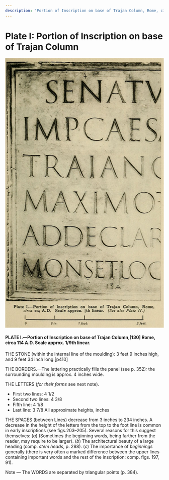 ```yaml
---
description: 'Portion of Inscription on base of Trajan Column, Rome, circa 114 A.D.'
---
```


# Plate I: Portion of Inscription on base of Trajan Column

![PLATE I.&#x2014;Portion of Inscription on base of Trajan Column,130 Rome, circa 114 A.D. Scale approx. 1/9 th linear.](../.gitbook/assets/i433e.jpg)

#### PLATE I.—Portion of Inscription on base of Trajan Column,\[130\] Rome, circa 114 A.D. Scale approx. 1/9th linear. <a id="plate01-note"></a>

THE STONE \(within the internal line of the moulding\): 3 feet 9 inches high, and 9 feet 34 inch long.\[p410\]

THE BORDERS.—The lettering practically fills the panel \(see p. 352\): the surrounding moulding is approx. 4 inches wide.

THE LETTERS \(_for their forms_ see next note\).

* First two lines: 4 1/2
* Second two lines: 4 3/8
* Fifth line: 4 1/8
* Last line: 3 7/8 All approximate heights, inches

THE SPACES \(between Lines\) decrease from 3 inches to 234 inches. A decrease in the height of the letters from the top to the foot line is common in early inscriptions \(see figs.203–205\). Several reasons for this suggest themselves: \(_a_\) \(Sometimes the beginning words, being farther from the reader, may require to be larger\). \(_b_\) The architectural beauty of a large heading \(comp. _stem heads_, p. 288\). \(_c_\) The importance of _beginnings_ generally \(there is very often a marked difference between the upper lines containing important words and the rest of the inscription: comp. figs. 197, 91\).

Note — The WORDS are separated by triangular points \(p. 384\).





